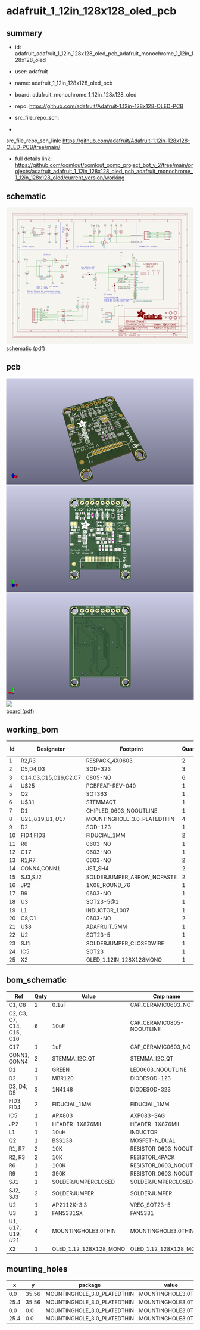 # adafruit_1_12in_128x128_oled_pcb
 
## summary 
* id: adafruit_adafruit_1_12in_128x128_oled_pcb_adafruit_monochrome_1_12in_128x128_oled
* user: adafruit
* name: adafruit_1_12in_128x128_oled_pcb
* board: adafruit_monochrome_1_12in_128x128_oled
* repo: https://github.com/adafruit/Adafruit-1.12in-128x128-OLED-PCB



* src_file_repo_sch: 
*
 src_file_repo_sch_link: https://github.com/adafruit/Adafruit-1.12in-128x128-OLED-PCB/tree/main/
* full details link: https://github.com/oomlout/oomlout_oomp_project_bot_v_2/tree/main/projects/adafruit_adafruit_1_12in_128x128_oled_pcb_adafruit_monochrome_1_12in_128x128_oled/current_version/working  

## schematic  
![](working_schematic_600.png)  
[schematic (pdf)](working_schematic.pdf)  

## pcb  
![](working_3d_600.png) 
![](working_3d_front_600.png)  
![](working_3d_back_600.png)  
![](working_600.png)  
[board (pdf)](working.pdf)  

## working_bom
| Id | Designator | Footprint | Quantity | Designation | Supplier and ref |  | None | 
| --- | --- | --- | --- | --- | --- | --- | --- | 
| 1 | R2,R3 | RESPACK_4X0603 | 2 | 10K |  |  | [''] | 
| 2 | D5,D4,D3 | SOD-323 | 3 | 1N4148 |  |  | [''] | 
| 3 | C14,C3,C15,C16,C2,C7 | 0805-NO | 6 | 10uF |  |  | [''] | 
| 4 | U$25 | PCBFEAT-REV-040 | 1 |  |  |  | [''] | 
| 5 | Q2 | SOT363 | 1 | BSS138 |  |  | [''] | 
| 6 | U$31 | STEMMAQT | 1 |  |  |  | [''] | 
| 7 | D1 | CHIPLED_0603_NOOUTLINE | 1 | GREEN |  |  | [''] | 
| 8 | U$21,U$19,U$1,U$17 | MOUNTINGHOLE_3.0_PLATEDTHIN | 4 | MOUNTINGHOLE3.0THIN |  |  | [''] | 
| 9 | D2 | SOD-123 | 1 | MBR120 |  |  | [''] | 
| 10 | FID4,FID3 | FIDUCIAL_1MM | 2 | FIDUCIAL_1MM |  |  | [''] | 
| 11 | R6 | 0603-NO | 1 | 100K |  |  | [''] | 
| 12 | C17 | 0603-NO | 1 | 1uF |  |  | [''] | 
| 13 | R1,R7 | 0603-NO | 2 | 10K |  |  | [''] | 
| 14 | CONN4,CONN1 | JST_SH4 | 2 | STEMMA_I2C_QT |  |  | [''] | 
| 15 | SJ3,SJ2 | SOLDERJUMPER_ARROW_NOPASTE | 2 |  |  |  | [''] | 
| 16 | JP2 | 1X08_ROUND_76 | 1 |  |  |  | [''] | 
| 17 | R9 | 0603-NO | 1 | 390K |  |  | [''] | 
| 18 | U3 | SOT23-5@1 | 1 | FAN5331SX |  |  | [''] | 
| 19 | L1 | INDUCTOR_1007 | 1 | 10uH |  |  | [''] | 
| 20 | C8,C1 | 0603-NO | 2 | 0.1uF |  |  | [''] | 
| 21 | U$8 | ADAFRUIT_5MM | 1 |  |  |  | [''] | 
| 22 | U2 | SOT23-5 | 1 | AP2112K-3.3 |  |  | [''] | 
| 23 | SJ1 | SOLDERJUMPER_CLOSEDWIRE | 1 |  |  |  | [''] | 
| 24 | IC5 | SOT23 | 1 | APX803 |  |  | [''] | 
| 25 | X2 | OLED_1.12IN_128X128MONO | 1 | OLED_1.12_128X128_MONO |  |  | [''] | 


## bom_schematic
| Ref | Qnty | Value | Cmp name | Footprint | Description | Vendor | DNP | 
| --- | --- | --- | --- | --- | --- | --- | --- | 
| C1, C8 | 2 | 0.1uF | CAP_CERAMIC0603_NO | working:0603-NO |  |  |  | 
| C2, C3, C7, C14, C15, C16 | 6 | 10uF | CAP_CERAMIC0805-NOOUTLINE | working:0805-NO |  |  |  | 
| C17 | 1 | 1uF | CAP_CERAMIC0603_NO | working:0603-NO |  |  |  | 
| CONN1, CONN4 | 2 | STEMMA_I2C_QT | STEMMA_I2C_QT | working:JST_SH4 |  |  |  | 
| D1 | 1 | GREEN | LED0603_NOOUTLINE | working:CHIPLED_0603_NOOUTLINE |  |  |  | 
| D2 | 1 | MBR120 | DIODESOD-123 | working:SOD-123 |  |  |  | 
| D3, D4, D5 | 3 | 1N4148 | DIODESOD-323 | working:SOD-323 |  |  |  | 
| FID3, FID4 | 2 | FIDUCIAL_1MM | FIDUCIAL_1MM | working:FIDUCIAL_1MM |  |  |  | 
| IC5 | 1 | APX803 | AXP083-SAG | working:SOT23 |  |  |  | 
| JP2 | 1 | HEADER-1X876MIL | HEADER-1X876MIL | working:1X08_ROUND_76 |  |  |  | 
| L1 | 1 | 10uH | INDUCTOR | working:INDUCTOR_1007 |  |  |  | 
| Q2 | 1 | BSS138 | MOSFET-N_DUAL | working:SOT363 |  |  |  | 
| R1, R7 | 2 | 10K | RESISTOR_0603_NOOUT | working:0603-NO |  |  |  | 
| R2, R3 | 2 | 10K | RESISTOR_4PACK | working:RESPACK_4X0603 |  |  |  | 
| R6 | 1 | 100K | RESISTOR_0603_NOOUT | working:0603-NO |  |  |  | 
| R9 | 1 | 390K | RESISTOR_0603_NOOUT | working:0603-NO |  |  |  | 
| SJ1 | 1 | SOLDERJUMPERCLOSED | SOLDERJUMPERCLOSED | working:SOLDERJUMPER_CLOSEDWIRE |  |  |  | 
| SJ2, SJ3 | 2 | SOLDERJUMPER | SOLDERJUMPER | working:SOLDERJUMPER_ARROW_NOPASTE |  |  |  | 
| U2 | 1 | AP2112K-3.3 | VREG_SOT23-5 | working:SOT23-5 |  |  |  | 
| U3 | 1 | FAN5331SX | FAN5331 | working:SOT23-5@1 |  |  |  | 
| U$1, U$17, U$19, U$21 | 4 | MOUNTINGHOLE3.0THIN | MOUNTINGHOLE3.0THIN | working:MOUNTINGHOLE_3.0_PLATEDTHIN |  |  |  | 
| X2 | 1 | OLED_1.12_128X128_MONO | OLED_1.12_128X128_MONO | working:OLED_1.12IN_128X128MONO |  |  |  | 


## mounting_holes
| x | y | package | value | ref | size | 
| --- | --- | --- | --- | --- | --- | 
| 0.0 | 35.56 | MOUNTINGHOLE_3.0_PLATEDTHIN | MOUNTINGHOLE3.0THIN | U$1 | m3 | 
| 25.4 | 35.56 | MOUNTINGHOLE_3.0_PLATEDTHIN | MOUNTINGHOLE3.0THIN | U$17 | m3 | 
| 0.0 | 0.0 | MOUNTINGHOLE_3.0_PLATEDTHIN | MOUNTINGHOLE3.0THIN | U$19 | m3 | 
| 25.4 | 0.0 | MOUNTINGHOLE_3.0_PLATEDTHIN | MOUNTINGHOLE3.0THIN | U$21 | m3 | 


